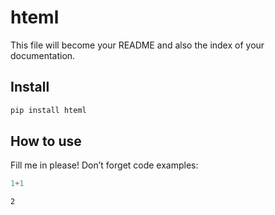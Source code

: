 # hteml

<!-- WARNING: THIS FILE WAS AUTOGENERATED! DO NOT EDIT! -->

This file will become your README and also the index of your
documentation.

## Install

``` sh
pip install hteml
```

## How to use

Fill me in please! Don’t forget code examples:

``` python
1+1
```

    2
